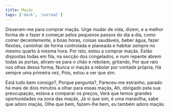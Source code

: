 ```yaml
---
title: Maçãs
tags: ['dark', 'surreal']
---
```


Disseram-me para comprar maçãs. Urge mudar de vida, dizem, e a melhor forma de o fazer é começar pelos pequenos passos do dia a dia, como comer decentemente, a boas horas, coisas saudáveis, beber água, fazer flexões, caminhar de forma controlada e planeada e habitar sempre no mesmo quarto à mesma hora. Por isto, estou a comprar maçãs. Estão dispostas todas em fila, na secção dos congelados, e num repente abrem todas as portas, atiram-se para o chão e rebolam, gritando, Por que raio nos olhas dessa forma, Nunca vi maçãs a rebolar por vontade própria, Há sempre uma primeira vez, Pois, estou a ver que sim.

Está tudo bem consigo?, Porque pergunta?, Pareceu-me estranho, parado há mais de dois minutos a olhar para essas maçãs, Ah, obrigado pela sua preocupação, estava a comparar os preços, Verá que temos grandes oportunidades na zona das maçãs, Já vi que sim, é uma maravilha, sabe que adoro maçãs, Olhe que bem, fazem-lhe bem, eu também adoro maçãs.